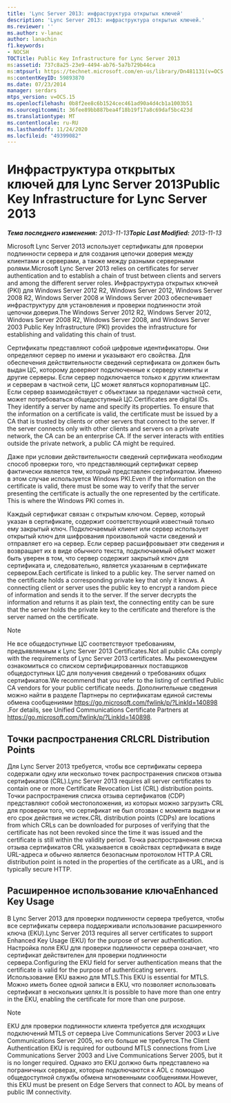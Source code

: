 ```yaml
---
title: 'Lync Server 2013: инфраструктура открытых ключей'
description: 'Lync Server 2013: инфраструктура открытых ключей.'
ms.reviewer: ''
ms.author: v-lanac
author: lanachin
f1.keywords:
- NOCSH
TOCTitle: Public Key Infrastructure for Lync Server 2013
ms:assetid: 737c8a25-23e9-4494-ab76-5a7b729b44ca
ms:mtpsurl: https://technet.microsoft.com/en-us/library/Dn481131(v=OCS.15)
ms:contentKeyID: 59893870
ms.date: 07/23/2014
manager: serdars
mtps_version: v=OCS.15
ms.openlocfilehash: 0b8f2ee8c6b1524cec461ad90a4d4cb1a1003b51
ms.sourcegitcommit: 36fee89bb887bea4f18b19f17a8c69daf5bc423d
ms.translationtype: MT
ms.contentlocale: ru-RU
ms.lasthandoff: 11/24/2020
ms.locfileid: "49399082"
---
```

# <a name="public-key-infrastructure-for-lync-server-2013"></a><span data-ttu-id="38963-103">Инфраструктура открытых ключей для Lync Server 2013</span><span class="sxs-lookup"><span data-stu-id="38963-103">Public Key Infrastructure for Lync Server 2013</span></span>

<div data-xmlns="http://www.w3.org/1999/xhtml">

<div class="topic" data-xmlns="http://www.w3.org/1999/xhtml" data-msxsl="urn:schemas-microsoft-com:xslt" data-cs="https://msdn.microsoft.com/">

<div data-asp="https://msdn2.microsoft.com/asp">



</div>

<div id="mainSection">

<div id="mainBody"><span data-ttu-id="38963-104">

<span> </span></span><span class="sxs-lookup"><span data-stu-id="38963-104">

<span> </span></span></span>

<span data-ttu-id="38963-105">_**Тема последнего изменения:** 2013-11-13_</span><span class="sxs-lookup"><span data-stu-id="38963-105">_**Topic Last Modified:** 2013-11-13_</span></span>

<span data-ttu-id="38963-106">Microsoft Lync Server 2013 использует сертификаты для проверки подлинности сервера и для создания цепочки доверия между клиентами и серверами, а также между разными серверными ролями.</span><span class="sxs-lookup"><span data-stu-id="38963-106">Microsoft Lync Server 2013 relies on certificates for server authentication and to establish a chain of trust between clients and servers and among the different server roles.</span></span> <span data-ttu-id="38963-107">Инфраструктура открытых ключей (PKI) для Windows Server 2012 R2, Windows Server 2012, Windows Server 2008 R2, Windows Server 2008 и Windows Server 2003 обеспечивает инфраструктуру для установления и проверки подлинности этой цепочки доверия.</span><span class="sxs-lookup"><span data-stu-id="38963-107">The Windows Server 2012 R2, Windows Server 2012, Windows Server 2008 R2, Windows Server 2008, and Windows Server 2003 Public Key Infrastructure (PKI) provides the infrastructure for establishing and validating this chain of trust.</span></span>

<span data-ttu-id="38963-p102">Сертификаты представляют собой цифровые идентификаторы. Они определяют сервер по имени и указывают его свойства. Для обеспечения действительности сведений сертификата он должен быть выдан ЦС, которому доверяют подключенные к серверу клиенты и другие серверы. Если сервер подключается только к другим клиентам и серверам в частной сети, ЦС может являться корпоративным ЦС. Если сервер взаимодействует с объектами за пределами частной сети, может потребоваться общедоступный ЦС.</span><span class="sxs-lookup"><span data-stu-id="38963-p102">Certificates are digital IDs. They identify a server by name and specify its properties. To ensure that the information on a certificate is valid, the certificate must be issued by a CA that is trusted by clients or other servers that connect to the server. If the server connects only with other clients and servers on a private network, the CA can be an enterprise CA. If the server interacts with entities outside the private network, a public CA might be required.</span></span>

<span data-ttu-id="38963-p103">Даже при условии действительности сведений сертификата необходим способ проверки того, что представляющий сертификат сервер фактически является тем, который представлен сертификатом. Именно в этом случае используется Windows PKI.</span><span class="sxs-lookup"><span data-stu-id="38963-p103">Even if the information on the certificate is valid, there must be some way to verify that the server presenting the certificate is actually the one represented by the certificate. This is where the Windows PKI comes in.</span></span>

<span data-ttu-id="38963-p104">Каждый сертификат связан с открытым ключом. Сервер, который указан в сертификате, содержит соответствующий известный только ему закрытый ключ. Подключаемый клиент или сервер использует открытый ключ для шифрования произвольной части сведений и отправляет его на сервер. Если сервер расшифровывает эти сведения и возвращает их в виде обычного текста, подключаемый объект может быть уверен в том, что сервер содержит закрытый ключ для сертификата и, следовательно, является указанным в сертификате сервером.</span><span class="sxs-lookup"><span data-stu-id="38963-p104">Each certificate is linked to a public key. The server named on the certificate holds a corresponding private key that only it knows. A connecting client or server uses the public key to encrypt a random piece of information and sends it to the server. If the server decrypts the information and returns it as plain text, the connecting entity can be sure that the server holds the private key to the certificate and therefore is the server named on the certificate.</span></span>

<div>


> [!NOTE]  
> <span data-ttu-id="38963-119">Не все общедоступные ЦС соответствуют требованиям, предъявляемым к Lync Server 2013 Certificates.</span><span class="sxs-lookup"><span data-stu-id="38963-119">Not all public CAs comply with the requirements of Lync Server 2013 certificates.</span></span> <span data-ttu-id="38963-120">Мы рекомендуем ознакомиться со списком сертифицированных поставщиков общедоступных ЦС для получения сведений о требованиях общих сертификатов.</span><span class="sxs-lookup"><span data-stu-id="38963-120">We recommend that you refer to the listing of certified Public CA vendors for your public certificate needs.</span></span> <span data-ttu-id="38963-121">Дополнительные сведения можно найти в разделе Партнеры по сертификатам единой системы обмена сообщениями <A href="https://go.microsoft.com/fwlink/p/?linkid=140898">https://go.microsoft.com/fwlink/p/?LinkId=140898</A> .</span><span class="sxs-lookup"><span data-stu-id="38963-121">For details, see Unified Communications Certificate Partners at <A href="https://go.microsoft.com/fwlink/p/?linkid=140898">https://go.microsoft.com/fwlink/p/?LinkId=140898</A>.</span></span>



</div>

<div>

## <a name="crl-distribution-points"></a><span data-ttu-id="38963-122">Точки распространения CRL</span><span class="sxs-lookup"><span data-stu-id="38963-122">CRL Distribution Points</span></span>

<span data-ttu-id="38963-123">Для Lync Server 2013 требуется, чтобы все сертификаты сервера содержали одну или несколько точек распространения списков отзыва сертификатов (CRL).</span><span class="sxs-lookup"><span data-stu-id="38963-123">Lync Server 2013 requires all server certificates to contain one or more Certificate Revocation List (CRL) distribution points.</span></span> <span data-ttu-id="38963-124">Точки распространения списка отзыва сертификатов (CDP) представляют собой местоположения, из которых можно загрузить CRL для проверки того, что сертификат не был отозван с момента выдачи и его срок действия не истек.</span><span class="sxs-lookup"><span data-stu-id="38963-124">CRL distribution points (CDPs) are locations from which CRLs can be downloaded for purposes of verifying that the certificate has not been revoked since the time it was issued and the certificate is still within the validity period.</span></span> <span data-ttu-id="38963-125">Точка распространения списка отзыва сертификатов CRL указывается в свойствах сертификата в виде URL-адреса и обычно является безопасным протоколом HTTP.</span><span class="sxs-lookup"><span data-stu-id="38963-125">A CRL distribution point is noted in the properties of the certificate as a URL, and is typically secure HTTP.</span></span>

</div>

<div>

## <a name="enhanced-key-usage"></a><span data-ttu-id="38963-126">Расширенное использование ключа</span><span class="sxs-lookup"><span data-stu-id="38963-126">Enhanced Key Usage</span></span>

<span data-ttu-id="38963-127">В Lync Server 2013 для проверки подлинности сервера требуется, чтобы все сертификаты сервера поддерживали использование расширенного ключа (EKU).</span><span class="sxs-lookup"><span data-stu-id="38963-127">Lync Server 2013 requires all server certificates to support Enhanced Key Usage (EKU) for the purpose of server authentication.</span></span> <span data-ttu-id="38963-128">Настройка поля EKU для проверки подлинности сервера означает, что сертификат действителен для проверки подлинности сервера.</span><span class="sxs-lookup"><span data-stu-id="38963-128">Configuring the EKU field for server authentication means that the certificate is valid for the purpose of authenticating servers.</span></span> <span data-ttu-id="38963-129">Использование EKU важно для MTLS.</span><span class="sxs-lookup"><span data-stu-id="38963-129">This EKU is essential for MTLS.</span></span> <span data-ttu-id="38963-130">Можно иметь более одной записи в EKU, что позволяет использовать сертификат в нескольких целях.</span><span class="sxs-lookup"><span data-stu-id="38963-130">It is possible to have more than one entry in the EKU, enabling the certificate for more than one purpose.</span></span>

<div>


> [!NOTE]  
> <span data-ttu-id="38963-131">EKU для проверки подлинности клиента требуется для исходящих подключений MTLS от сервера Live Communications Server 2003 и Live Communications Server 2005, но его больше не требуется.</span><span class="sxs-lookup"><span data-stu-id="38963-131">The Client Authentication EKU is required for outbound MTLS connections from Live Communications Server 2003 and Live Communications Server 2005, but it is no longer required.</span></span> <span data-ttu-id="38963-132">Однако это EKU должно быть представлено на пограничных серверах, которые подключаются к AOL с помощью общедоступной службы обмена мгновенными сообщениями.</span><span class="sxs-lookup"><span data-stu-id="38963-132">However, this EKU must be present on Edge Servers that connect to AOL by means of public IM connectivity.</span></span>



<span data-ttu-id="38963-133"></div>

</div>

</div>

<span> </span>

</div>

</div>

</span><span class="sxs-lookup"><span data-stu-id="38963-133"></div>

</div>

</div>

<span> </span>

</div>

</div>

</span></span></div>

